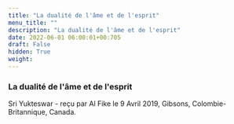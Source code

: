 ```yaml
---
title: "La dualité de l'âme et de l'esprit"
menu_title: ""
description: "La dualité de l'âme et de l'esprit"
date: 2022-06-01 06:00:01+00:705
draft: False
hidden: True
weight:
---
```

### La dualité de l'âme et de l'esprit

Sri Yukteswar - reçu par Al Fike le 9 Avril 2019, Gibsons, Colombie-Britannique, Canada.



